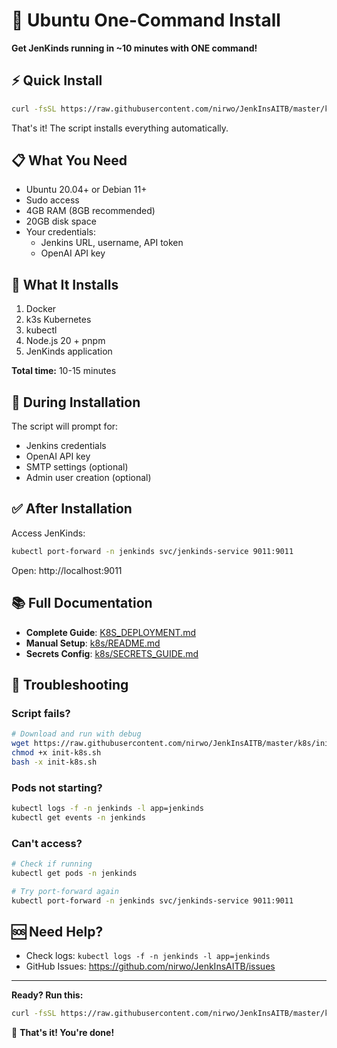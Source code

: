 # 🚀 Ubuntu One-Command Install

**Get JenKinds running in ~10 minutes with ONE command!**

## ⚡ Quick Install

```bash
curl -fsSL https://raw.githubusercontent.com/nirwo/JenkInsAITB/master/k8s/init-k8s.sh | bash
```

That's it! The script installs everything automatically.

## 📋 What You Need

- Ubuntu 20.04+ or Debian 11+
- Sudo access
- 4GB RAM (8GB recommended)
- 20GB disk space
- Your credentials:
  - Jenkins URL, username, API token
  - OpenAI API key

## 🎯 What It Installs

1. Docker
2. k3s Kubernetes  
3. kubectl
4. Node.js 20 + pnpm
5. JenKinds application

**Total time:** 10-15 minutes

## 🔐 During Installation

The script will prompt for:
- Jenkins credentials
- OpenAI API key
- SMTP settings (optional)
- Admin user creation (optional)

## ✅ After Installation

Access JenKinds:

```bash
kubectl port-forward -n jenkinds svc/jenkinds-service 9011:9011
```

Open: http://localhost:9011

## 📚 Full Documentation

- **Complete Guide**: [K8S_DEPLOYMENT.md](K8S_DEPLOYMENT.md)
- **Manual Setup**: [k8s/README.md](k8s/README.md)
- **Secrets Config**: [k8s/SECRETS_GUIDE.md](k8s/SECRETS_GUIDE.md)

## 🐛 Troubleshooting

### Script fails?

```bash
# Download and run with debug
wget https://raw.githubusercontent.com/nirwo/JenkInsAITB/master/k8s/init-k8s.sh
chmod +x init-k8s.sh
bash -x init-k8s.sh
```

### Pods not starting?

```bash
kubectl logs -f -n jenkinds -l app=jenkinds
kubectl get events -n jenkinds
```

### Can't access?

```bash
# Check if running
kubectl get pods -n jenkinds

# Try port-forward again
kubectl port-forward -n jenkinds svc/jenkinds-service 9011:9011
```

## 🆘 Need Help?

- Check logs: `kubectl logs -f -n jenkinds -l app=jenkinds`
- GitHub Issues: https://github.com/nirwo/JenkInsAITB/issues

---

**Ready? Run this:**

```bash
curl -fsSL https://raw.githubusercontent.com/nirwo/JenkInsAITB/master/k8s/init-k8s.sh | bash
```

🎉 **That's it! You're done!**
